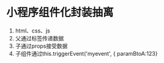 # 小程序组件化封装抽离

1. html、css、js
2. 父通过标签传递数据
3. 子通过props接受数据
4. 子组件通过this.triggerEvent('myevent', { paramBtoA:123}